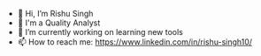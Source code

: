 - 👋 Hi, I’m Rishu Singh
- 👀 I'm a Quality Analyst
- 🌱 I’m currently working on learning new tools
- 📫 How to reach me: https://www.linkedin.com/in/rishu-singh10/

